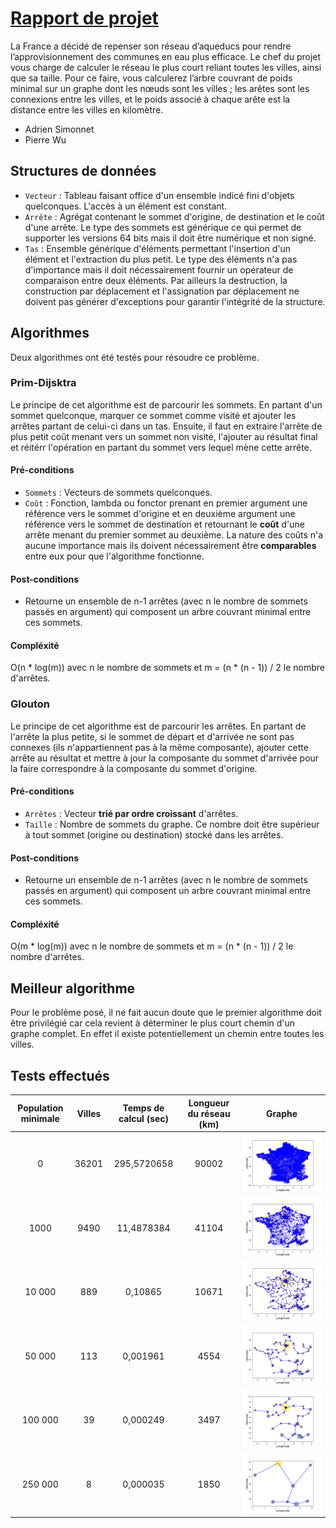 # [Rapport de projet](https://github.com/11706615/structures-de-donnees/blob/master/R%C3%A9seau%20d%E2%80%99Aqueducs/Rapport/rapport.md)
La France a décidé de repenser son réseau d’aqueducs pour rendre l’approvisionnement des communes en eau plus efficace. Le chef du projet vous charge de calculer le réseau le plus court reliant toutes les villes, ainsi que sa taille. Pour ce faire, vous calculerez l’arbre couvrant de poids minimal sur un graphe dont les nœuds sont les villes ; les arêtes sont les connexions entre les villes, et le poids associé à chaque arête est la distance entre les villes en kilomètre.
- Adrien Simonnet
- Pierre Wu
## Structures de données
- `Vecteur` : Tableau faisant office d'un ensemble indicé fini d'objets quelconques. L'accès à un élément est constant.
- `Arrête` : Agrégat contenant le sommet d'origine, de destination et le coût d'une arrête. Le type des sommets est générique ce qui permet de supporter les versions 64 bits mais il doit être numérique et non signé.
- `Tas` : Ensemble générique d'éléments permettant l'insertion d'un élément et l'extraction du plus petit. Le type des éléments n'a pas d'importance mais il doit nécessairement fournir un opérateur de comparaison entre deux éléments. Par ailleurs la destruction, la construction par déplacement et l'assignation par déplacement ne doivent pas générer d'exceptions pour garantir l'intégrité de la structure.
## Algorithmes
Deux algorithmes ont été testés pour résoudre ce problème.
### Prim-Dijsktra
Le principe de cet algorithme est de parcourir les sommets. En partant d'un sommet quelconque, marquer ce sommet comme visité et ajouter les arrêtes partant de celui-ci dans un tas. Ensuite, il faut en extraire l'arrête de plus petit coût menant vers un sommet non visité, l'ajouter au résultat final et réitérr l'opération en partant du sommet vers lequel mène cette arrête.
#### Pré-conditions
- `Sommets` : Vecteurs de sommets quelconques.
- `Coût` : Fonction, lambda ou fonctor prenant en premier argument une référence vers le sommet d'origine et en deuxième argument une référence vers le sommet de destination et retournant le **coût** d'une arrête menant du premier sommet au deuxième. La nature des coûts n'a aucune importance mais ils doivent nécessairement être **comparables** entre eux pour que l'algorithme fonctionne.
#### Post-conditions
- Retourne un ensemble de n-1 arrêtes (avec n le nombre de sommets passés en argument) qui composent un arbre couvrant minimal entre ces sommets.
#### Compléxité
O(n * log(m)) avec n le nombre de sommets et m = (n * (n - 1)) / 2 le nombre d'arrêtes.
### Glouton
Le principe de cet algorithme est de parcourir les arrêtes. En partant de l'arrête la plus petite, si le sommet de départ et d'arrivée ne sont pas connexes (ils n'appartiennent pas à la même composante), ajouter cette arrête au résultat et mettre à jour la composante du sommet d'arrivée pour la faire correspondre à la composante du sommet d'origine.
#### Pré-conditions
- `Arrêtes` : Vecteur **trié par ordre croissant** d'arrêtes.
- `Taille` : Nombre de sommets du graphe. Ce nombre doit être supérieur à tout sommet (origine ou destination) stocké dans les arrêtes.
#### Post-conditions
- Retourne un ensemble de n-1 arrêtes (avec n le nombre de sommets passés en argument) qui composent un arbre couvrant minimal entre ces sommets.
#### Compléxité
O(m * log(m)) avec n le nombre de sommets et m = (n * (n - 1)) / 2 le nombre d'arrêtes.
## Meilleur algorithme
Pour le problème posé, il ne fait aucun doute que le premier algorithme doit être privilégié car cela revient à déterminer le plus court chemin d'un graphe complet. En effet il existe potentiellement un chemin entre toutes les villes.
## Tests effectués
Population minimale  | Villes | Temps de calcul (sec) | Longueur du réseau (km) | Graphe
:------------------: | :----: | :-------------------: | :---------------------: | :----:
0                    | 36201  | 295,5720658           | 90002                   | ![0 habitant et plus](./0.png "0 habitant et plus")
1000                 | 9490   | 11,4878384            | 41104                   | ![1 000 habitants et plus](./1000.png "1 000 habitants et plus")
10 000               | 889    | 0,10865               | 10671                   | ![10 000 habitants et plus](./10000.png "10 000 habitants et plus")
50 000               | 113    | 0,001961              | 4554                    | ![50 000 habitants et plus](./50000.png "50 000 habitants et plus")
100 000              | 39     | 0,000249              | 3497                    | ![100 000 habitants et plus](./100000.png "100 000 habitants et plus")
250 000              | 8      | 0,000035              | 1850                    | ![250 000 habitants et plus](./250000.png "250 000 habitants et plus")
